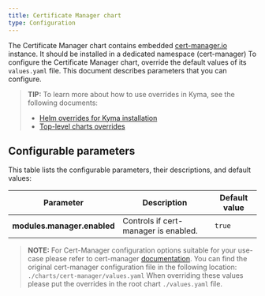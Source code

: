 ```yaml
---
title: Certificate Manager chart
type: Configuration
---
```


The Certificate Manager chart contains embedded [cert-manager.io](https://cert-manager.io/) instance.
It should be installed in a dedicated namespace (cert-manager)
To configure the Certificate Manager chart, override the default values of its `values.yaml` file.
This document describes parameters that you can configure.

>**TIP:** To learn more about how to use overrides in Kyma, see the following documents:
>* [Helm overrides for Kyma installation](/root/kyma/#configuration-helm-overrides-for-kyma-installation)
>* [Top-level charts overrides](/root/kyma/#configuration-helm-overrides-for-kyma-installation-top-level-charts-overrides)

## Configurable parameters

This table lists the configurable parameters, their descriptions, and default values:

| Parameter | Description | Default value |
|-----------|-------------|---------------|
| **modules.manager.enabled** | Controls if cert-manager is enabled. | `true` |

>**NOTE:** For Cert-Manager configuration options suitable for your use-case please refer to cert-manager [documentation](https://cert-manager.io/docs/).
>You can find the original cert-manager configuration file in the following location: `./charts/cert-manager/values.yaml`
>When overriding these values please put the overrides in the root chart `./values.yaml` file.

